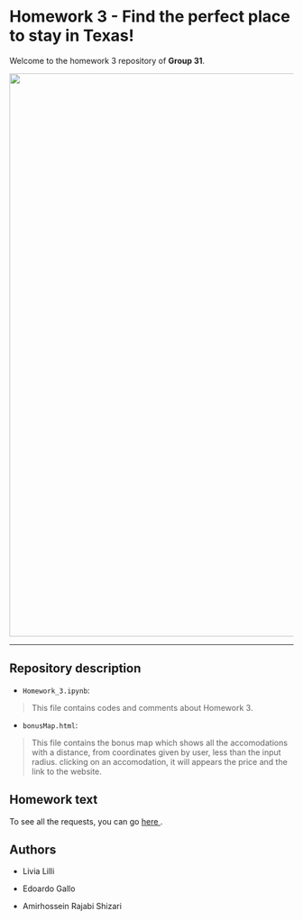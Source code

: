 # Homework 3 - Find the perfect place to stay in Texas!

Welcome to the homework 3 repository of <b>Group 31</b>.

<img src = "https://camo.githubusercontent.com/4a40a894279c877371ec42d0af5946631b5ff7cb/68747470733a2f2f68642e7475646f63646e2e6e65742f3733313038353f773d36343626683d323834" width = "1000">


*******************************************************

## Repository description

* `Homework_3.ipynb`:
> This file contains codes and comments about Homework 3.

* `bonusMap.html`:
> This file contains the bonus map which shows all the accomodations with a distance, from coordinates given by user, less than the input radius. clicking on an accomodation, it will appears the price and the link to the website.


## Homework text

To see all the requests, you can go <a href = "https://github.com/CriMenghini/ADM-2018/tree/master/Homework_3"> here </a>.


## Authors

* Livia Lilli

* Edoardo Gallo

* Amirhossein Rajabi Shizari 
